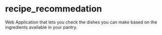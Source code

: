 # recipe_recommedation
Web Application that lets you check the dishes you can make based on the ingredients available in your pantry.
